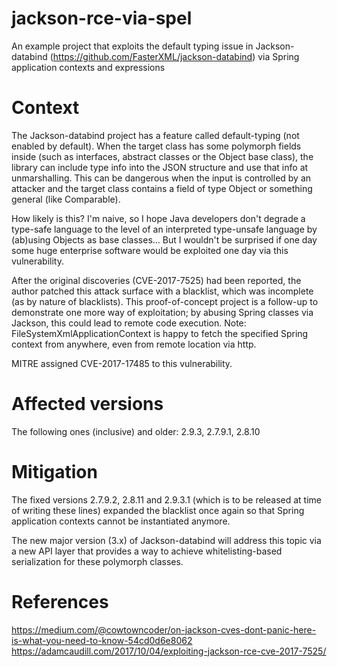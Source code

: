 # jackson-rce-via-spel
An example project that exploits the default typing issue in Jackson-databind (https://github.com/FasterXML/jackson-databind)
via Spring application contexts and expressions

# Context
The Jackson-databind project has a feature called default-typing (not enabled by default). When the target class has some 
polymorph fields inside (such as interfaces, abstract classes or the Object base class), the library can include type info
into the JSON structure and use that info at unmarshalling. This  can be dangerous when the input is controlled by an 
attacker and the target class contains a field of type Object or something general (like Comparable).

How likely is this? I'm naive, so I hope Java developers don't degrade a type-safe language to the level of an interpreted
type-unsafe language by (ab)using Objects as base classes... But I wouldn't be surprised if one day some huge enterprise 
software would be exploited one day via this vulnerability.

After the original discoveries (CVE-2017-7525) had been reported, the author patched this attack surface with a blacklist, 
which was incomplete (as by nature of blacklists). This proof-of-concept project is a follow-up to demonstrate one more
way of exploitation; by abusing Spring classes via Jackson, this could lead to remote code execution. Note: 
FileSystemXmlApplicationContext is happy to fetch the specified Spring context from anywhere, even from remote location 
via http.

MITRE assigned CVE-2017-17485 to this vulnerability.

# Affected versions

The following ones (inclusive) and older: 2.9.3, 2.7.9.1, 2.8.10

# Mitigation

The fixed versions 2.7.9.2, 2.8.11 and 2.9.3.1 (which is to be released at time of writing these lines) expanded
the blacklist once again so that Spring application contexts cannot be instantiated anymore.

The new major version (3.x) of Jackson-databind will address this topic via a new API layer that provides a way
to achieve whitelisting-based serialization for these polymorph classes.

# References

https://medium.com/@cowtowncoder/on-jackson-cves-dont-panic-here-is-what-you-need-to-know-54cd0d6e8062
https://adamcaudill.com/2017/10/04/exploiting-jackson-rce-cve-2017-7525/
